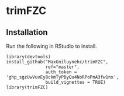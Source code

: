# trimFZC 

## Installation
Run the following in RStudio to install.

```
library(devtools)
install_github("MaxGniluynehc/trimFZC",
               ref="master",
               auth_token = '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', 
               build_vignettes = TRUE)
library(trimFZC)
```


